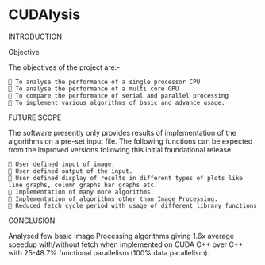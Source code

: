 # CUDAlysis

INTRODUCTION

  Objective
  
  The objectives of the project are:-
  
     To analyse the performance of a single processor CPU
     To analyse the performance of a multi core GPU
     To compare the performance of serial and parallel processing
     To implement various algorithms of basic and advance usage.
    
FUTURE SCOPE
   
  The software presently only provides results of implementation of the algorithms on a pre-set input file. The following functions can   be expected from the improved versions following this initial foundational release.

     User defined input of image.
     User defined output of the input.
     User defined display of results in different types of plots like line graphs, column graphs bar graphs etc.
     Implementation of many more algorithms.
     Implementation of algorithms other than Image Processing.
     Reduced fetch cycle period with usage of different library functions
  
CONCLUSION

  Analysed few basic Image Processing algorithms giving 1.6x average speedup with/without fetch when implemented on CUDA C++ over C++ with 25-48.7% functional parallelism (100% data parallelism).
